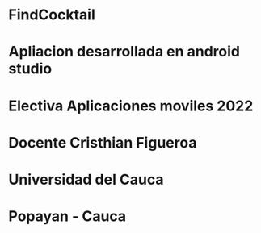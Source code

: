 # FindCocktail
#
# Apliacion desarrollada en android studio
# Electiva Aplicaciones moviles 2022
# Docente Cristhian Figueroa
# Universidad del Cauca
# Popayan - Cauca
#
#
#
